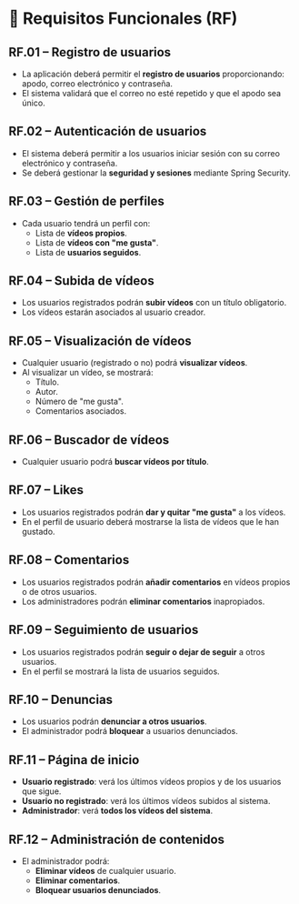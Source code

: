 # 📑 Requisitos Funcionales (RF)

## RF.01 – Registro de usuarios
- La aplicación deberá permitir el **registro de usuarios** proporcionando: apodo, correo electrónico y contraseña.  
- El sistema validará que el correo no esté repetido y que el apodo sea único.  

## RF.02 – Autenticación de usuarios
- El sistema deberá permitir a los usuarios iniciar sesión con su correo electrónico y contraseña.  
- Se deberá gestionar la **seguridad y sesiones** mediante Spring Security.  

## RF.03 – Gestión de perfiles
- Cada usuario tendrá un perfil con:
  - Lista de **vídeos propios**.
  - Lista de **vídeos con "me gusta"**.
  - Lista de **usuarios seguidos**.  

## RF.04 – Subida de vídeos
- Los usuarios registrados podrán **subir vídeos** con un título obligatorio.  
- Los vídeos estarán asociados al usuario creador.  

## RF.05 – Visualización de vídeos
- Cualquier usuario (registrado o no) podrá **visualizar vídeos**.  
- Al visualizar un vídeo, se mostrará:
  - Título.  
  - Autor.  
  - Número de "me gusta".  
  - Comentarios asociados.  

## RF.06 – Buscador de vídeos
- Cualquier usuario podrá **buscar vídeos por título**.  

## RF.07 – Likes
- Los usuarios registrados podrán **dar y quitar "me gusta"** a los vídeos.  
- En el perfil de usuario deberá mostrarse la lista de vídeos que le han gustado.  

## RF.08 – Comentarios
- Los usuarios registrados podrán **añadir comentarios** en vídeos propios o de otros usuarios.  
- Los administradores podrán **eliminar comentarios** inapropiados.  

## RF.09 – Seguimiento de usuarios
- Los usuarios registrados podrán **seguir o dejar de seguir** a otros usuarios.  
- En el perfil se mostrará la lista de usuarios seguidos.  

## RF.10 – Denuncias
- Los usuarios podrán **denunciar a otros usuarios**.  
- El administrador podrá **bloquear** a usuarios denunciados.  

## RF.11 – Página de inicio
- **Usuario registrado**: verá los últimos vídeos propios y de los usuarios que sigue.  
- **Usuario no registrado**: verá los últimos vídeos subidos al sistema.  
- **Administrador**: verá **todos los vídeos del sistema**.  

## RF.12 – Administración de contenidos
- El administrador podrá:
  - **Eliminar vídeos** de cualquier usuario.  
  - **Eliminar comentarios**.  
  - **Bloquear usuarios denunciados**.  

